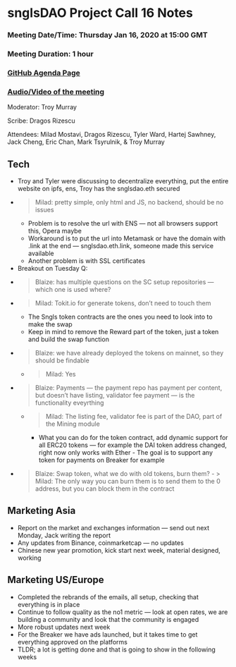 # snglsDAO Project Call 16 Notes

### Meeting Date/Time: Thursday Jan 16, 2020 at 15:00 GMT
### Meeting Duration: 1 hour
### [GitHub Agenda Page](https://github.com/SingularDTV/snglsdao-pm/issues/17)
### [Audio/Video of the meeting]()
Moderator: Troy Murray

Scribe: Dragos Rizescu

Attendees: Milad Mostavi, Dragos Rizescu, Tyler Ward, Hartej Sawhney, Jack Cheng, Eric Chan, Mark Tsyrulnik, & Troy Murray

## Tech
- Troy and Tyler were discussing to decentralize everything, put the entire website on ipfs, ens, Troy has the snglsdao.eth secured
- > Milad: pretty simple, only html and JS, no backend, should be no issues
  - Problem is to resolve the url with ENS — not all browsers support this, Opera maybe
  - Workaround is to put the url into Metamask or have the domain with .link at the end — snglsdao.eth.link, someone made this service available
  - Another problem is with SSL certificates
- Breakout on Tuesday Q:
 - > Blaize: has multiple questions on the SC setup repositories — which one is used where?
  - > Milad: Tokit.io for generate tokens, don’t need to touch them
    - The Sngls token contracts are the ones you need to look into to make the swap
    - Keep in mind to remove the Reward part of the token, just a token and build the swap function
 - > Blaize: we have already deployed the tokens on mainnet, so they should be findable
   - > Milad: Yes
 - > Blaize: Payments — the payment repo has payment per content, but doesn’t have listing, validator fee payment — is the functionality eveyrthing
   - > Milad: The listing fee, validator fee is part of the DAO, part of the Mining module
        - What you can do for the token contract, add dynamic support for all ERC20 tokens — for example the DAI token address changed, right now only works with Ether
         - The goal is to support any token for payments on Breaker for example
  - > Blaize: Swap token, what we do with old tokens, burn them?
          - > Milad: The only way you can burn them is to send them to the 0 address, but you can block them in the contract

## Marketing Asia
- Report on the market and exchanges information — send out next Monday, Jack writing the report
- Any updates from Binance, coinmarketcap — no updates
- Chinese new year promotion, kick start next week, material designed, working

## Marketing US/Europe
- Completed the rebrands of the emails, all setup, checking that everything is in place
- Continue to follow quality as the no1 metric — look at open rates, we are building a community and look that the community is engaged
- More robust updates next week
- For the Breaker we have ads launched, but it takes time to get everything approved on the platforms
- TLDR; a lot is getting done and that is going to show in the following weeks
